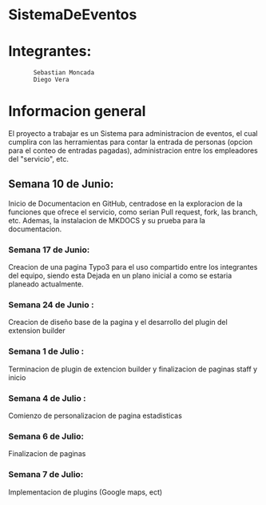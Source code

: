 SistemaDeEventos
================
Integrantes:
===========    
           Sebastian Moncada
           Diego Vera
           
           
# Informacion general
El proyecto a trabajar es un Sistema para administracion de eventos, el cual cumplira con las herramientas para contar la entrada de personas (opcion para el conteo de entradas pagadas), administracion entre los empleadores del "servicio", etc.

## Semana 10 de Junio:
Inicio de Documentacion en GitHub, centradose en la exploracion de la funciones que ofrece el servicio, como serian Pull request, fork, las branch, etc.
Ademas, la instalacion de MKDOCS y su prueba para la documentacion.

### Semana 17 de Junio:
Creacion de una pagina Typo3 para el uso compartido entre los integrantes del equipo, siendo esta Dejada en un plano inicial a como se estaria planeado actualmente.

### Semana 24 de Junio :
Creacion de diseño base de la pagina y el desarrollo del plugin del extension builder

### Semana 1 de Julio :
Terminacion de plugin de extencion builder y finalizacion de paginas staff y inicio

### Semana 4 de Julio : 
Comienzo de personalizacion de pagina estadisticas

### Semana 6 de Julio:
Finalizacion de paginas

### Semana 7 de Julio:
Implementacion de plugins (Google maps, ect)
